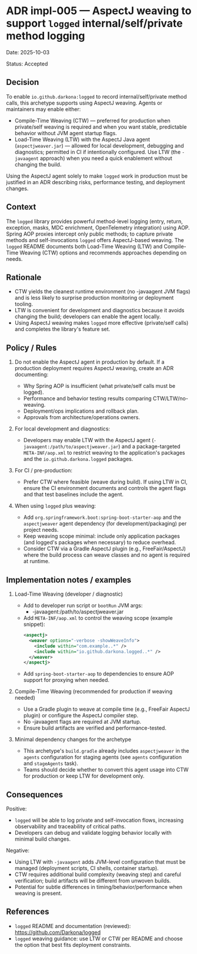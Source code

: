 # ADR impl-005 — AspectJ weaving to support `logged` internal/self/private method logging

Date: 2025-10-03

Status: Accepted

Decision
--------
To enable `io.github.darkona:logged` to record internal/self/private method calls, this archetype supports using AspectJ weaving. Agents or maintainers may
enable either:

- Compile-Time Weaving (CTW) — preferred for production when private/self weaving is required and when you want stable, predictable behavior without JVM agent
  startup flags.
- Load-Time Weaving (LTW) with the AspectJ Java agent (`aspectjweaver.jar`) — allowed for local development, debugging and diagnostics; permitted in CI if
  intentionally configured. Use LTW (the `-javaagent` approach) when you need a quick enablement without changing the build.

Using the AspectJ agent solely to make `logged` work in production must be justified in an ADR describing risks, performance testing, and deployment changes.

Context
-------
The `logged` library provides powerful method-level logging (entry, return, exception, masks, MDC enrichment, OpenTelemetry integration) using AOP. Spring AOP
proxies intercept only public methods; to capture private methods and self-invocations `logged` offers AspectJ-based weaving. The `logged` README documents both
Load-Time Weaving (LTW) and Compile-Time Weaving (CTW) options and recommends approaches depending on needs.

Rationale
---------

- CTW yields the cleanest runtime environment (no -javaagent JVM flags) and is less likely to surprise production monitoring or deployment tooling.
- LTW is convenient for development and diagnostics because it avoids changing the build; developers can enable the agent locally.
- Using AspectJ weaving makes `logged` more effective (private/self calls) and completes the library's feature set.

Policy / Rules
--------------

1. Do not enable the AspectJ agent in production by default. If a production deployment requires AspectJ weaving, create an ADR documenting:
    - Why Spring AOP is insufficient (what private/self calls must be logged).
    - Performance and behavior testing results comparing CTW/LTW/no-weaving.
    - Deployment/ops implications and rollback plan.
    - Approvals from architecture/operations owners.

2. For local development and diagnostics:
    - Developers may enable LTW with the AspectJ agent (`-javaagent:/path/to/aspectjweaver.jar`) and a package-targeted `META-INF/aop.xml` to restrict weaving
      to the application's packages and the `io.github.darkona.logged` packages.

3. For CI / pre-production:
    - Prefer CTW where feasible (weave during build). If using LTW in CI, ensure the CI environment documents and controls the agent flags and that test
      baselines include the agent.

4. When using `logged` plus weaving:
    - Add `org.springframework.boot:spring-boot-starter-aop` and the `aspectjweaver` agent dependency (for development/packaging) per project needs.
    - Keep weaving scope minimal: include only application packages (and logged's packages when necessary) to reduce overhead.
    - Consider CTW via a Gradle AspectJ plugin (e.g., FreeFair/AspectJ) where the build process can weave classes and no agent is required at runtime.

Implementation notes / examples
------------------------------

1. Load-Time Weaving (developer / diagnostic)
    - Add to developer run script or `bootRun` JVM args:
        - -javaagent:/path/to/aspectjweaver.jar
    - Add `META-INF/aop.xml` to control the weaving scope (example snippet):
      ```xml
      <aspectj>
        <weaver options="-verbose -showWeaveInfo">
          <include within="com.example..*" />
          <include within="io.github.darkona.logged..*" />
        </weaver>
      </aspectj>
      ```
    - Add `spring-boot-starter-aop` to dependencies to ensure AOP support for proxying when needed.

2. Compile-Time Weaving (recommended for production if weaving needed)
    - Use a Gradle plugin to weave at compile time (e.g., FreeFair AspectJ plugin) or configure the AspectJ compiler step.
    - No -javaagent flags are required at JVM startup.
    - Ensure build artifacts are verified and performance-tested.

3. Minimal dependency changes for the archetype
    - This archetype's `build.gradle` already includes `aspectjweaver` in the `agents` configuration for staging agents (see `agents` configuration and
      `stageAgents` task).
    - Teams should decide whether to convert this agent usage into CTW for production or keep LTW for development only.

Consequences
------------
Positive:

- `logged` will be able to log private and self-invocation flows, increasing observability and traceability of critical paths.
- Developers can debug and validate logging behavior locally with minimal build changes.

Negative:

- Using LTW with `-javaagent` adds JVM-level configuration that must be managed (deployment scripts, CI shells, container startup).
- CTW requires additional build complexity (weaving step) and careful verification; build artifacts will be different from unwoven builds.
- Potential for subtle differences in timing/behavior/performance when weaving is present.

References
----------

- `logged` README and documentation (reviewed): https://github.com/Darkona/logged
- `logged` weaving guidance: use LTW or CTW per README and choose the option that best fits deployment constraints.
